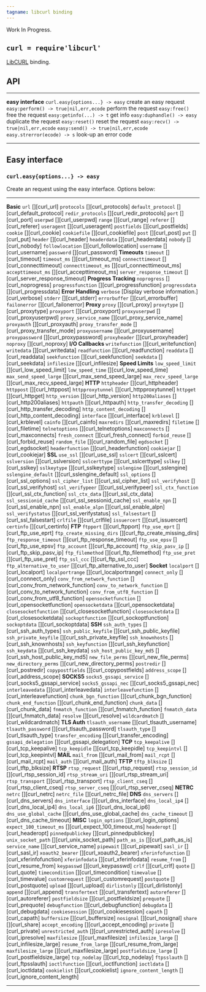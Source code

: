 ```yaml
---
tagname: libcurl binding
---
```


<warn>Work In Progress.</warn>

## `curl = require'libcurl'`

[LibCURL](http://curl.haxx.se/) binding.

## API

-------------------------------------- --------------------------------------
__easy interface__
`curl.easy{options...} -> easy`        create an easy request
`easy:perform() -> true|nil,err,ecode` perform the request
`easy:free()`                          free the request
`easy:getinfo(...) -> t`               get info
`easy:duphandle() -> easy`             duplicate the request
`easy:reset()`                         reset the request
`easy:recv() -> true|nil,err,ecode`
`easy:send() -> true|nil,err,ecode`
`easy.strerror(ecode) -> s`            look-up an error code
-------------------------------------- --------------------------------------

## Easy interface

### `curl.easy{options...} -> easy`

Create an request using the easy interface. Options below:

----------------------------- -----------------------------------------------
__Basic__
`url`                         [][curl_url]
`protocols`                   [][curl_protocols]
`default_protocol`            [][curl_default_protocol]
`redir_protocols`             [][curl_redir_protocols]
`port`                        [][curl_port]
`userpwd`                     [][curl_userpwd]
`range`                       [][curl_range]
`referer`                     [][curl_referer]
`useragent`                   [][curl_useragent]
`postfields`                  [][curl_postfields]
`cookie`                      [][curl_cookie]
`cookiefile`                  [][curl_cookiefile]
`post`                        [][curl_post]
`put`                         [][curl_put]
`header`                      [][curl_header]
`headerdata`                  [][curl_headerdata]
`nobody`                      [][curl_nobody]
`followlocation`              [][curl_followlocation]
`username`                    [][curl_username]
`password`                    [][curl_password]
__Timeouts__
`timeout`                     [][curl_timeout]
`timeout_ms`                  [][curl_timeout_ms]
`connecttimeout`              [][curl_connecttimeout]
`connecttimeout_ms`           [][curl_connecttimeout_ms]
`accepttimeout_ms`            [][curl_accepttimeout_ms]
`server_response_timeout`     [][curl_server_response_timeout]
__Progress Tracking__
`noprogress`                  [][curl_noprogress]
`progressfunction`            [][curl_progressfunction]
`progressdata`                [][curl_progressdata]
__Error Handling__
`verbose`                     [Display verbose information.][curl_verbose]
`stderr`                      [][curl_stderr]
`errorbuffer`                 [][curl_errorbuffer]
`failonerror`                 [][curl_failonerror]
__Proxy__
`proxy`                       [][curl_proxy]
`proxytype`                   [][curl_proxytype]
`proxyport`                   [][curl_proxyport]
`proxyuserpwd`                [][curl_proxyuserpwd]
`proxy_service_name`          [][curl_proxy_service_name]
`proxyauth`                   [][curl_proxyauth]
`proxy_transfer_mode`         [][curl_proxy_transfer_mode]
`proxyusername`               [][curl_proxyusername]
`proxypassword`               [][curl_proxypassword]
`proxyheader`                 [][curl_proxyheader]
`noproxy`                     [][curl_noproxy]
__I/O Callbacks__
`writefunction`               [][curl_writefunction]
`writedata`                   [][curl_writedata]
`readfunction`                [][curl_readfunction]
`readdata`                    [][curl_readdata]
`seekfunction`                [][curl_seekfunction]
`seekdata`                    [][curl_seekdata]
`infilesize`                  [][curl_infilesize]
__Speed Limits__
`low_speed_limit`             [][curl_low_speed_limit]
`low_speed_time`              [][curl_low_speed_time]
`max_send_speed_large`        [][curl_max_send_speed_large]
`max_recv_speed_large`        [][curl_max_recv_speed_large]
__HTTP__
`httpheader`                  [][curl_httpheader]
`httppost`                    [][curl_httppost]
`httpproxytunnel`             [][curl_httpproxytunnel]
`httpget`                     [][curl_httpget]
`http_version`                [][curl_http_version]
`http200aliases`              [][curl_http200aliases]
`httpauth`                    [][curl_httpauth]
`http_transfer_decoding`      [][curl_http_transfer_decoding]
`http_content_decoding`       [][curl_http_content_decoding]
`interface`                   [][curl_interface]
`krblevel`                    [][curl_krblevel]
`cainfo`                      [][curl_cainfo]
`maxredirs`                   [][curl_maxredirs]
`filetime`                    [][curl_filetime]
`telnetoptions`               [][curl_telnetoptions]
`maxconnects`                 [][curl_maxconnects]
`fresh_connect`               [][curl_fresh_connect]
`forbid_reuse`                [][curl_forbid_reuse]
`random_file`                 [][curl_random_file]
`egdsocket`                   [][curl_egdsocket]
`headerfunction`              [][curl_headerfunction]
`cookiejar`                   [][curl_cookiejar]
__SSL__
`use_ssl`                     [][curl_use_ssl]
`sslcert`                     [][curl_sslcert]
`sslversion`                  [][curl_sslversion]
`sslcerttype`                 [][curl_sslcerttype]
`sslkey`                      [][curl_sslkey]
`sslkeytype`                  [][curl_sslkeytype]
`sslengine`                   [][curl_sslengine]
`sslengine_default`           [][curl_sslengine_default]
`ssl_options`                 [][curl_ssl_options]
`ssl_cipher_list`             [][curl_ssl_cipher_list]
`ssl_verifyhost`              [][curl_ssl_verifyhost]
`ssl_verifypeer`              [][curl_ssl_verifypeer]
`ssl_ctx_function`            [][curl_ssl_ctx_function]
`ssl_ctx_data`                [][curl_ssl_ctx_data]
`ssl_sessionid_cache`         [][curl_ssl_sessionid_cache]
`ssl_enable_npn`              [][curl_ssl_enable_npn]
`ssl_enable_alpn`             [][curl_ssl_enable_alpn]
`ssl_verifystatus`            [][curl_ssl_verifystatus]
`ssl_falsestart`              [][curl_ssl_falsestart]
`crlfile`                     [][curl_crlfile]
`issuercert`                  [][curl_issuercert]
`certinfo`                    [][curl_certinfo]
__FTP__
`ftpport`                     [][curl_ftpport]
`ftp_use_eprt`                [][curl_ftp_use_eprt]
`ftp_create_missing_dirs`     [][curl_ftp_create_missing_dirs]
`ftp_response_timeout`        [][curl_ftp_response_timeout]
`ftp_use_epsv`                [][curl_ftp_use_epsv]
`ftp_account`                 [][curl_ftp_account]
`ftp_skip_pasv_ip`            [][curl_ftp_skip_pasv_ip]
`ftp_filemethod`              [][curl_ftp_filemethod]
`ftp_use_pret`                [][curl_ftp_use_pret]
`ftp_ssl_ccc`                 [][curl_ftp_ssl_ccc]
`ftp_alternative_to_user`     [][curl_ftp_alternative_to_user]
__Socket__
`localport`                   [][curl_localport]
`localportrange`              [][curl_localportrange]
`connect_only`                [][curl_connect_only]
`conv_from_network_function`  [][curl_conv_from_network_function]
`conv_to_network_function`    [][curl_conv_to_network_function]
`conv_from_utf8_function`     [][curl_conv_from_utf8_function]
`opensocketfunction`          [][curl_opensocketfunction]
`opensocketdata`              [][curl_opensocketdata]
`closesocketfunction`         [][curl_closesocketfunction]
`closesocketdata`             [][curl_closesocketdata]
`sockoptfunction`             [][curl_sockoptfunction]
`sockoptdata`                 [][curl_sockoptdata]
__SSH__
`ssh_auth_types`              [][curl_ssh_auth_types]
`ssh_public_keyfile`          [][curl_ssh_public_keyfile]
`ssh_private_keyfile`         [][curl_ssh_private_keyfile]
`ssh_knownhosts`              [][curl_ssh_knownhosts]
`ssh_keyfunction`             [][curl_ssh_keyfunction]
`ssh_keydata`                 [][curl_ssh_keydata]
`ssh_host_public_key_md5`     [][curl_ssh_host_public_key_md5]
`new_file_perms`              [][curl_new_file_perms]
`new_directory_perms`         [][curl_new_directory_perms]
`postredir`                   [][curl_postredir]
`copypostfields`              [][curl_copypostfields]
`address_scope`               [][curl_address_scope]
__SOCKS5__
`socks5_gssapi_service`       [][curl_socks5_gssapi_service]
`socks5_gssapi_nec`           [][curl_socks5_gssapi_nec]
`interleavedata`              [][curl_interleavedata]
`interleavefunction`          [][curl_interleavefunction]
`chunk_bgn_function`          [][curl_chunk_bgn_function]
`chunk_end_function`          [][curl_chunk_end_function]
`chunk_data`                  [][curl_chunk_data]
`fnmatch_function`            [][curl_fnmatch_function]
`fnmatch_data`                [][curl_fnmatch_data]
`resolve`                     [][curl_resolve]
`wildcardmatch`               [][curl_wildcardmatch]
__TLS Auth__
`tlsauth_username`            [][curl_tlsauth_username]
`tlsauth_password`            [][curl_tlsauth_password]
`tlsauth_type`                [][curl_tlsauth_type]
`transfer_encoding`           [][curl_transfer_encoding]
`gssapi_delegation`           [][curl_gssapi_delegation]
__TCP__
`tcp_keepalive`               [][curl_tcp_keepalive]
`tcp_keepidle`                [][curl_tcp_keepidle]
`tcp_keepintvl`               [][curl_tcp_keepintvl]
__MAIL__
`mail_from`                   [][curl_mail_from]
`mail_rcpt`                   [][curl_mail_rcpt]
`mail_auth`                   [][curl_mail_auth]
__TFTP__
`tftp_blksize`                [][curl_tftp_blksize]
__RTSP__
`rtsp_request`                [][curl_rtsp_request]
`rtsp_session_id`             [][curl_rtsp_session_id]
`rtsp_stream_uri`             [][curl_rtsp_stream_uri]
`rtsp_transport`              [][curl_rtsp_transport]
`rtsp_client_cseq`            [][curl_rtsp_client_cseq]
`rtsp_server_cseq`            [][curl_rtsp_server_cseq]
__NETRC__
`netrc`                       [][curl_netrc]
`netrc_file`                  [][curl_netrc_file]
__DNS__
`dns_servers`                 [][curl_dns_servers]
`dns_interface`               [][curl_dns_interface]
`dns_local_ip4`               [][curl_dns_local_ip4]
`dns_local_ip6`               [][curl_dns_local_ip6]
`dns_use_global_cache`        [][curl_dns_use_global_cache]
`dns_cache_timeout`           [][curl_dns_cache_timeout]
__MISC__
`login_options`               [][curl_login_options]
`expect_100_timeout_ms`       [][curl_expect_100_timeout_ms]
`headeropt`                   [][curl_headeropt]
`pinnedpublickey`             [][curl_pinnedpublickey]
`unix_socket_path`            [][curl_unix_socket_path]
`path_as_is`                  [][curl_path_as_is]
`service_name`                [][curl_service_name]
`pipewait`                    [][curl_pipewait]
`sasl_ir`                     [][curl_sasl_ir]
`xoauth2_bearer`              [][curl_xoauth2_bearer]
`xferinfofunction`            [][curl_xferinfofunction]
`xferinfodata`                [][curl_xferinfodata]
`resume_from`                 [][curl_resume_from]
`keypasswd`                   [][curl_keypasswd]
`crlf`                        [][curl_crlf]
`quote`                       [][curl_quote]
`timecondition`               [][curl_timecondition]
`timevalue`                   [][curl_timevalue]
`customrequest`               [][curl_customrequest]
`postquote`                   [][curl_postquote]
`upload`                      [][curl_upload]
`dirlistonly`                 [][curl_dirlistonly]
`append`                      [][curl_append]
`transfertext`                [][curl_transfertext]
`autoreferer`                 [][curl_autoreferer]
`postfieldsize`               [][curl_postfieldsize]
`prequote`                    [][curl_prequote]
`debugfunction`               [][curl_debugfunction]
`debugdata`                   [][curl_debugdata]
`cookiesession`               [][curl_cookiesession]
`capath`                      [][curl_capath]
`buffersize`                  [][curl_buffersize]
`nosignal`                    [][curl_nosignal]
`share`                       [][curl_share]
`accept_encoding`             [][curl_accept_encoding]
`private`                     [][curl_private]
`unrestricted_auth`           [][curl_unrestricted_auth]
`ipresolve`                   [][curl_ipresolve]
`maxfilesize`                 [][curl_maxfilesize]
`infilesize_large`            [][curl_infilesize_large]
`resume_from_large`           [][curl_resume_from_large]
`maxfilesize_large`           [][curl_maxfilesize_large]
`postfieldsize_large`         [][curl_postfieldsize_large]
`tcp_nodelay`                 [][curl_tcp_nodelay]
`ftpsslauth`                  [][curl_ftpsslauth]
`ioctlfunction`               [][curl_ioctlfunction]
`ioctldata`                   [][curl_ioctldata]
`cookielist`                  [][curl_cookielist]
`ignore_content_length`       [][curl_ignore_content_length]
----------------------------- -----------------------------------------------


[url]:                         http://curl.haxx.se/libcurl/c/CURLOPT_URL.html
[protocols]:                   http://curl.haxx.se/libcurl/c/CURLOPT_PROTOCOLS.html
[default_protocol]:            http://curl.haxx.se/libcurl/c/CURLOPT_DEFAULT_PROTOCOL.html
[redir_protocols]:             http://curl.haxx.se/libcurl/c/CURLOPT_REDIR_PROTOCOLS.html
[port]:                        http://curl.haxx.se/libcurl/c/CURLOPT_PORT.html
[userpwd]:                     http://curl.haxx.se/libcurl/c/CURLOPT_USERPWD.html
[range]:                       http://curl.haxx.se/libcurl/c/CURLOPT_RANGE.html
[referer]:                     http://curl.haxx.se/libcurl/c/CURLOPT_REFERER.html
[useragent]:                   http://curl.haxx.se/libcurl/c/CURLOPT_USERAGENT.html
[postfields]:                  http://curl.haxx.se/libcurl/c/CURLOPT_POSTFIELDS.html
[cookie]:                      http://curl.haxx.se/libcurl/c/CURLOPT_COOKIE.html
[cookiefile]:                  http://curl.haxx.se/libcurl/c/CURLOPT_COOKIEFILE.html
[post]:                        http://curl.haxx.se/libcurl/c/CURLOPT_POST.html
[put]:                         http://curl.haxx.se/libcurl/c/CURLOPT_PUT.html
[header]:                      http://curl.haxx.se/libcurl/c/CURLOPT_HEADER.html
[headerdata]:                  http://curl.haxx.se/libcurl/c/CURLOPT_HEADERDATA.html
[nobody]:                      http://curl.haxx.se/libcurl/c/CURLOPT_NOBODY.html
[followlocation]:              http://curl.haxx.se/libcurl/c/CURLOPT_FOLLOWLOCATION.html
[timeout]:                     http://curl.haxx.se/libcurl/c/CURLOPT_TIMEOUT.html
[timeout_ms]:                  http://curl.haxx.se/libcurl/c/CURLOPT_TIMEOUT_MS.html
[connecttimeout]:              http://curl.haxx.se/libcurl/c/CURLOPT_CONNECTTIMEOUT.html
[connecttimeout_ms]:           http://curl.haxx.se/libcurl/c/CURLOPT_CONNECTTIMEOUT_MS.html
[accepttimeout_ms]:            http://curl.haxx.se/libcurl/c/CURLOPT_ACCEPTTIMEOUT_MS.html
[server_response_timeout]:     http://curl.haxx.se/libcurl/c/CURLOPT_SERVER_RESPONSE_TIMEOUT.html
[noprogress]:                  http://curl.haxx.se/libcurl/c/CURLOPT_NOPROGRESS.html
[progressfunction]:            http://curl.haxx.se/libcurl/c/CURLOPT_PROGRESSFUNCTION.html
[progressdata]:                http://curl.haxx.se/libcurl/c/CURLOPT_PROGRESSDATA.html
[verbose]:                     http://curl.haxx.se/libcurl/c/CURLOPT_VERBOSE.html
[stderr]:                      http://curl.haxx.se/libcurl/c/CURLOPT_STDERR.html
[errorbuffer]:                 http://curl.haxx.se/libcurl/c/CURLOPT_ERRORBUFFER.html
[failonerror]:                 http://curl.haxx.se/libcurl/c/CURLOPT_FAILONERROR.html
[proxy]:                       http://curl.haxx.se/libcurl/c/CURLOPT_PROXY.html
[proxytype]:                   http://curl.haxx.se/libcurl/c/CURLOPT_PROXYTYPE.html
[proxyport]:                   http://curl.haxx.se/libcurl/c/CURLOPT_PROXYPORT.html
[proxyuserpwd]:                http://curl.haxx.se/libcurl/c/CURLOPT_PROXYUSERPWD.html
[proxy_service_name]:          http://curl.haxx.se/libcurl/c/CURLOPT_PROXY_SERVICE_NAME.html
[proxyauth]:                   http://curl.haxx.se/libcurl/c/CURLOPT_PROXYAUTH.html
[proxy_transfer_mode]:         http://curl.haxx.se/libcurl/c/CURLOPT_PROXY_TRANSFER_MODE.html
[proxyusername]:               http://curl.haxx.se/libcurl/c/CURLOPT_PROXYUSERNAME.html
[proxypassword]:               http://curl.haxx.se/libcurl/c/CURLOPT_PROXYPASSWORD.html
[proxyheader]:                 http://curl.haxx.se/libcurl/c/CURLOPT_PROXYHEADER.html
[noproxy]:                     http://curl.haxx.se/libcurl/c/CURLOPT_NOPROXY.html
[writefunction]:               http://curl.haxx.se/libcurl/c/CURLOPT_WRITEFUNCTION.html
[writedata]:                   http://curl.haxx.se/libcurl/c/CURLOPT_WRITEDATA.html
[readfunction]:                http://curl.haxx.se/libcurl/c/CURLOPT_READFUNCTION.html
[readdata]:                    http://curl.haxx.se/libcurl/c/CURLOPT_READDATA.html
[seekfunction]:                http://curl.haxx.se/libcurl/c/CURLOPT_SEEKFUNCTION.html
[seekdata]:                    http://curl.haxx.se/libcurl/c/CURLOPT_SEEKDATA.html
[infilesize]:                  http://curl.haxx.se/libcurl/c/CURLOPT_INFILESIZE.html
[low_speed_limit]:             http://curl.haxx.se/libcurl/c/CURLOPT_LOW_SPEED_LIMIT.html
[low_speed_time]:              http://curl.haxx.se/libcurl/c/CURLOPT_LOW_SPEED_TIME.html
[max_send_speed_large]:        http://curl.haxx.se/libcurl/c/CURLOPT_MAX_SEND_SPEED_LARGE.html
[max_recv_speed_large]:        http://curl.haxx.se/libcurl/c/CURLOPT_MAX_RECV_SPEED_LARGE.html
[resume_from]:                 http://curl.haxx.se/libcurl/c/CURLOPT_RESUME_FROM.html
[keypasswd]:                   http://curl.haxx.se/libcurl/c/CURLOPT_KEYPASSWD.html
[crlf]:                        http://curl.haxx.se/libcurl/c/CURLOPT_CRLF.html
[quote]:                       http://curl.haxx.se/libcurl/c/CURLOPT_QUOTE.html
[timecondition]:               http://curl.haxx.se/libcurl/c/CURLOPT_TIMECONDITION.html
[timevalue]:                   http://curl.haxx.se/libcurl/c/CURLOPT_TIMEVALUE.html
[customrequest]:               http://curl.haxx.se/libcurl/c/CURLOPT_CUSTOMREQUEST.html
[postquote]:                   http://curl.haxx.se/libcurl/c/CURLOPT_POSTQUOTE.html
[upload]:                      http://curl.haxx.se/libcurl/c/CURLOPT_UPLOAD.html
[dirlistonly]:                 http://curl.haxx.se/libcurl/c/CURLOPT_DIRLISTONLY.html
[append]:                      http://curl.haxx.se/libcurl/c/CURLOPT_APPEND.html
[transfertext]:                http://curl.haxx.se/libcurl/c/CURLOPT_TRANSFERTEXT.html
[autoreferer]:                 http://curl.haxx.se/libcurl/c/CURLOPT_AUTOREFERER.html
[postfieldsize]:               http://curl.haxx.se/libcurl/c/CURLOPT_POSTFIELDSIZE.html
[httpheader]:                  http://curl.haxx.se/libcurl/c/CURLOPT_HTTPHEADER.html
[httppost]:                    http://curl.haxx.se/libcurl/c/CURLOPT_HTTPPOST.html
[httpproxytunnel]:             http://curl.haxx.se/libcurl/c/CURLOPT_HTTPPROXYTUNNEL.html
[httpget]:                     http://curl.haxx.se/libcurl/c/CURLOPT_HTTPGET.html
[http_version]:                http://curl.haxx.se/libcurl/c/CURLOPT_HTTP_VERSION.html
[http200aliases]:              http://curl.haxx.se/libcurl/c/CURLOPT_HTTP200ALIASES.html
[httpauth]:                    http://curl.haxx.se/libcurl/c/CURLOPT_HTTPAUTH.html
[http_transfer_decoding]:      http://curl.haxx.se/libcurl/c/CURLOPT_HTTP_TRANSFER_DECODING.html
[http_content_decoding]:       http://curl.haxx.se/libcurl/c/CURLOPT_HTTP_CONTENT_DECODING.html
[interface]:                   http://curl.haxx.se/libcurl/c/CURLOPT_INTERFACE.html
[krblevel]:                    http://curl.haxx.se/libcurl/c/CURLOPT_KRBLEVEL.html
[cainfo]:                      http://curl.haxx.se/libcurl/c/CURLOPT_CAINFO.html
[maxredirs]:                   http://curl.haxx.se/libcurl/c/CURLOPT_MAXREDIRS.html
[filetime]:                    http://curl.haxx.se/libcurl/c/CURLOPT_FILETIME.html
[telnetoptions]:               http://curl.haxx.se/libcurl/c/CURLOPT_TELNETOPTIONS.html
[maxconnects]:                 http://curl.haxx.se/libcurl/c/CURLOPT_MAXCONNECTS.html
[fresh_connect]:               http://curl.haxx.se/libcurl/c/CURLOPT_FRESH_CONNECT.html
[forbid_reuse]:                http://curl.haxx.se/libcurl/c/CURLOPT_FORBID_REUSE.html
[random_file]:                 http://curl.haxx.se/libcurl/c/CURLOPT_RANDOM_FILE.html
[egdsocket]:                   http://curl.haxx.se/libcurl/c/CURLOPT_EGDSOCKET.html
[headerfunction]:              http://curl.haxx.se/libcurl/c/CURLOPT_HEADERFUNCTION.html
[cookiejar]:                   http://curl.haxx.se/libcurl/c/CURLOPT_COOKIEJAR.html
[use_ssl]:                     http://curl.haxx.se/libcurl/c/CURLOPT_USE_SSL.html
[sslcert]:                     http://curl.haxx.se/libcurl/c/CURLOPT_SSLCERT.html
[sslversion]:                  http://curl.haxx.se/libcurl/c/CURLOPT_SSLVERSION.html
[sslcerttype]:                 http://curl.haxx.se/libcurl/c/CURLOPT_SSLCERTTYPE.html
[sslkey]:                      http://curl.haxx.se/libcurl/c/CURLOPT_SSLKEY.html
[sslkeytype]:                  http://curl.haxx.se/libcurl/c/CURLOPT_SSLKEYTYPE.html
[sslengine]:                   http://curl.haxx.se/libcurl/c/CURLOPT_SSLENGINE.html
[sslengine_default]:           http://curl.haxx.se/libcurl/c/CURLOPT_SSLENGINE_DEFAULT.html
[ssl_options]:                 http://curl.haxx.se/libcurl/c/CURLOPT_SSL_OPTIONS.html
[ssl_cipher_list]:             http://curl.haxx.se/libcurl/c/CURLOPT_SSL_CIPHER_LIST.html
[ssl_verifyhost]:              http://curl.haxx.se/libcurl/c/CURLOPT_SSL_VERIFYHOST.html
[ssl_verifypeer]:              http://curl.haxx.se/libcurl/c/CURLOPT_SSL_VERIFYPEER.html
[ssl_ctx_function]:            http://curl.haxx.se/libcurl/c/CURLOPT_SSL_CTX_FUNCTION.html
[ssl_ctx_data]:                http://curl.haxx.se/libcurl/c/CURLOPT_SSL_CTX_DATA.html
[ssl_sessionid_cache]:         http://curl.haxx.se/libcurl/c/CURLOPT_SSL_SESSIONID_CACHE.html
[ssl_enable_npn]:              http://curl.haxx.se/libcurl/c/CURLOPT_SSL_ENABLE_NPN.html
[ssl_enable_alpn]:             http://curl.haxx.se/libcurl/c/CURLOPT_SSL_ENABLE_ALPN.html
[ssl_verifystatus]:            http://curl.haxx.se/libcurl/c/CURLOPT_SSL_VERIFYSTATUS.html
[ssl_falsestart]:              http://curl.haxx.se/libcurl/c/CURLOPT_SSL_FALSESTART.html
[crlfile]:                     http://curl.haxx.se/libcurl/c/CURLOPT_CRLFILE.html
[issuercert]:                  http://curl.haxx.se/libcurl/c/CURLOPT_ISSUERCERT.html
[certinfo]:                    http://curl.haxx.se/libcurl/c/CURLOPT_CERTINFO.html
[prequote]:                    http://curl.haxx.se/libcurl/c/CURLOPT_PREQUOTE.html
[debugfunction]:               http://curl.haxx.se/libcurl/c/CURLOPT_DEBUGFUNCTION.html
[debugdata]:                   http://curl.haxx.se/libcurl/c/CURLOPT_DEBUGDATA.html
[cookiesession]:               http://curl.haxx.se/libcurl/c/CURLOPT_COOKIESESSION.html
[capath]:                      http://curl.haxx.se/libcurl/c/CURLOPT_CAPATH.html
[buffersize]:                  http://curl.haxx.se/libcurl/c/CURLOPT_BUFFERSIZE.html
[nosignal]:                    http://curl.haxx.se/libcurl/c/CURLOPT_NOSIGNAL.html
[share]:                       http://curl.haxx.se/libcurl/c/CURLOPT_SHARE.html
[accept_encoding]:             http://curl.haxx.se/libcurl/c/CURLOPT_ACCEPT_ENCODING.html
[private]:                     http://curl.haxx.se/libcurl/c/CURLOPT_PRIVATE.html
[unrestricted_auth]:           http://curl.haxx.se/libcurl/c/CURLOPT_UNRESTRICTED_AUTH.html
[ipresolve]:                   http://curl.haxx.se/libcurl/c/CURLOPT_IPRESOLVE.html
[maxfilesize]:                 http://curl.haxx.se/libcurl/c/CURLOPT_MAXFILESIZE.html
[infilesize_large]:            http://curl.haxx.se/libcurl/c/CURLOPT_INFILESIZE_LARGE.html
[resume_from_large]:           http://curl.haxx.se/libcurl/c/CURLOPT_RESUME_FROM_LARGE.html
[maxfilesize_large]:           http://curl.haxx.se/libcurl/c/CURLOPT_MAXFILESIZE_LARGE.html
[postfieldsize_large]:         http://curl.haxx.se/libcurl/c/CURLOPT_POSTFIELDSIZE_LARGE.html
[tcp_nodelay]:                 http://curl.haxx.se/libcurl/c/CURLOPT_TCP_NODELAY.html
[ftpsslauth]:                  http://curl.haxx.se/libcurl/c/CURLOPT_FTPSSLAUTH.html
[ioctlfunction]:               http://curl.haxx.se/libcurl/c/CURLOPT_IOCTLFUNCTION.html
[ioctldata]:                   http://curl.haxx.se/libcurl/c/CURLOPT_IOCTLDATA.html
[cookielist]:                  http://curl.haxx.se/libcurl/c/CURLOPT_COOKIELIST.html
[ignore_content_length]:       http://curl.haxx.se/libcurl/c/CURLOPT_IGNORE_CONTENT_LENGTH.html
[ftpport]:                     http://curl.haxx.se/libcurl/c/CURLOPT_FTPPORT.html
[ftp_use_eprt]:                http://curl.haxx.se/libcurl/c/CURLOPT_FTP_USE_EPRT.html
[ftp_create_missing_dirs]:     http://curl.haxx.se/libcurl/c/CURLOPT_FTP_CREATE_MISSING_DIRS.html
[ftp_response_timeout]:        http://curl.haxx.se/libcurl/c/CURLOPT_FTP_RESPONSE_TIMEOUT.html
[ftp_use_epsv]:                http://curl.haxx.se/libcurl/c/CURLOPT_FTP_USE_EPSV.html
[ftp_account]:                 http://curl.haxx.se/libcurl/c/CURLOPT_FTP_ACCOUNT.html
[ftp_skip_pasv_ip]:            http://curl.haxx.se/libcurl/c/CURLOPT_FTP_SKIP_PASV_IP.html
[ftp_filemethod]:              http://curl.haxx.se/libcurl/c/CURLOPT_FTP_FILEMETHOD.html
[ftp_use_pret]:                http://curl.haxx.se/libcurl/c/CURLOPT_FTP_USE_PRET.html
[ftp_ssl_ccc]:                 http://curl.haxx.se/libcurl/c/CURLOPT_FTP_SSL_CCC.html
[ftp_alternative_to_user]:     http://curl.haxx.se/libcurl/c/CURLOPT_FTP_ALTERNATIVE_TO_USER.html
[localport]:                   http://curl.haxx.se/libcurl/c/CURLOPT_LOCALPORT.html
[localportrange]:              http://curl.haxx.se/libcurl/c/CURLOPT_LOCALPORTRANGE.html
[connect_only]:                http://curl.haxx.se/libcurl/c/CURLOPT_CONNECT_ONLY.html
[conv_from_network_function]:  http://curl.haxx.se/libcurl/c/CURLOPT_CONV_FROM_NETWORK_FUNCTION.html
[conv_to_network_function]:    http://curl.haxx.se/libcurl/c/CURLOPT_CONV_TO_NETWORK_FUNCTION.html
[conv_from_utf8_function]:     http://curl.haxx.se/libcurl/c/CURLOPT_CONV_FROM_UTF8_FUNCTION.html
[opensocketfunction]:          http://curl.haxx.se/libcurl/c/CURLOPT_OPENSOCKETFUNCTION.html
[opensocketdata]:              http://curl.haxx.se/libcurl/c/CURLOPT_OPENSOCKETDATA.html
[closesocketfunction]:         http://curl.haxx.se/libcurl/c/CURLOPT_CLOSESOCKETFUNCTION.html
[closesocketdata]:             http://curl.haxx.se/libcurl/c/CURLOPT_CLOSESOCKETDATA.html
[sockoptfunction]:             http://curl.haxx.se/libcurl/c/CURLOPT_SOCKOPTFUNCTION.html
[sockoptdata]:                 http://curl.haxx.se/libcurl/c/CURLOPT_SOCKOPTDATA.html
[ssh_auth_types]:              http://curl.haxx.se/libcurl/c/CURLOPT_SSH_AUTH_TYPES.html
[ssh_public_keyfile]:          http://curl.haxx.se/libcurl/c/CURLOPT_SSH_PUBLIC_KEYFILE.html
[ssh_private_keyfile]:         http://curl.haxx.se/libcurl/c/CURLOPT_SSH_PRIVATE_KEYFILE.html
[ssh_knownhosts]:              http://curl.haxx.se/libcurl/c/CURLOPT_SSH_KNOWNHOSTS.html
[ssh_keyfunction]:             http://curl.haxx.se/libcurl/c/CURLOPT_SSH_KEYFUNCTION.html
[ssh_keydata]:                 http://curl.haxx.se/libcurl/c/CURLOPT_SSH_KEYDATA.html
[ssh_host_public_key_md5]:     http://curl.haxx.se/libcurl/c/CURLOPT_SSH_HOST_PUBLIC_KEY_MD5.html
[new_file_perms]:              http://curl.haxx.se/libcurl/c/CURLOPT_NEW_FILE_PERMS.html
[new_directory_perms]:         http://curl.haxx.se/libcurl/c/CURLOPT_NEW_DIRECTORY_PERMS.html
[postredir]:                   http://curl.haxx.se/libcurl/c/CURLOPT_POSTREDIR.html
[copypostfields]:              http://curl.haxx.se/libcurl/c/CURLOPT_COPYPOSTFIELDS.html
[address_scope]:               http://curl.haxx.se/libcurl/c/CURLOPT_ADDRESS_SCOPE.html
[username]:                    http://curl.haxx.se/libcurl/c/CURLOPT_USERNAME.html
[password]:                    http://curl.haxx.se/libcurl/c/CURLOPT_PASSWORD.html
[socks5_gssapi_service]:       http://curl.haxx.se/libcurl/c/CURLOPT_SOCKS5_GSSAPI_SERVICE.html
[socks5_gssapi_nec]:           http://curl.haxx.se/libcurl/c/CURLOPT_SOCKS5_GSSAPI_NEC.html
[interleavedata]:              http://curl.haxx.se/libcurl/c/CURLOPT_INTERLEAVEDATA.html
[interleavefunction]:          http://curl.haxx.se/libcurl/c/CURLOPT_INTERLEAVEFUNCTION.html
[chunk_bgn_function]:          http://curl.haxx.se/libcurl/c/CURLOPT_CHUNK_BGN_FUNCTION.html
[chunk_end_function]:          http://curl.haxx.se/libcurl/c/CURLOPT_CHUNK_END_FUNCTION.html
[chunk_data]:                  http://curl.haxx.se/libcurl/c/CURLOPT_CHUNK_DATA.html
[fnmatch_function]:            http://curl.haxx.se/libcurl/c/CURLOPT_FNMATCH_FUNCTION.html
[fnmatch_data]:                http://curl.haxx.se/libcurl/c/CURLOPT_FNMATCH_DATA.html
[resolve]:                     http://curl.haxx.se/libcurl/c/CURLOPT_RESOLVE.html
[wildcardmatch]:               http://curl.haxx.se/libcurl/c/CURLOPT_WILDCARDMATCH.html
[tlsauth_username]:            http://curl.haxx.se/libcurl/c/CURLOPT_TLSAUTH_USERNAME.html
[tlsauth_password]:            http://curl.haxx.se/libcurl/c/CURLOPT_TLSAUTH_PASSWORD.html
[tlsauth_type]:                http://curl.haxx.se/libcurl/c/CURLOPT_TLSAUTH_TYPE.html
[transfer_encoding]:           http://curl.haxx.se/libcurl/c/CURLOPT_TRANSFER_ENCODING.html
[gssapi_delegation]:           http://curl.haxx.se/libcurl/c/CURLOPT_GSSAPI_DELEGATION.html
[tcp_keepalive]:               http://curl.haxx.se/libcurl/c/CURLOPT_TCP_KEEPALIVE.html
[tcp_keepidle]:                http://curl.haxx.se/libcurl/c/CURLOPT_TCP_KEEPIDLE.html
[tcp_keepintvl]:               http://curl.haxx.se/libcurl/c/CURLOPT_TCP_KEEPINTVL.html
[mail_from]:                   http://curl.haxx.se/libcurl/c/CURLOPT_MAIL_FROM.html
[mail_rcpt]:                   http://curl.haxx.se/libcurl/c/CURLOPT_MAIL_RCPT.html
[mail_auth]:                   http://curl.haxx.se/libcurl/c/CURLOPT_MAIL_AUTH.html
[tftp_blksize]:                http://curl.haxx.se/libcurl/c/CURLOPT_TFTP_BLKSIZE.html
[rtsp_request]:                http://curl.haxx.se/libcurl/c/CURLOPT_RTSP_REQUEST.html
[rtsp_session_id]:             http://curl.haxx.se/libcurl/c/CURLOPT_RTSP_SESSION_ID.html
[rtsp_stream_uri]:             http://curl.haxx.se/libcurl/c/CURLOPT_RTSP_STREAM_URI.html
[rtsp_transport]:              http://curl.haxx.se/libcurl/c/CURLOPT_RTSP_TRANSPORT.html
[rtsp_client_cseq]:            http://curl.haxx.se/libcurl/c/CURLOPT_RTSP_CLIENT_CSEQ.html
[rtsp_server_cseq]:            http://curl.haxx.se/libcurl/c/CURLOPT_RTSP_SERVER_CSEQ.html
[netrc]:                       http://curl.haxx.se/libcurl/c/CURLOPT_NETRC.html
[netrc_file]:                  http://curl.haxx.se/libcurl/c/CURLOPT_NETRC_FILE.html
[dns_servers]:                 http://curl.haxx.se/libcurl/c/CURLOPT_DNS_SERVERS.html
[dns_interface]:               http://curl.haxx.se/libcurl/c/CURLOPT_DNS_INTERFACE.html
[dns_local_ip4]:               http://curl.haxx.se/libcurl/c/CURLOPT_DNS_LOCAL_IP4.html
[dns_local_ip6]:               http://curl.haxx.se/libcurl/c/CURLOPT_DNS_LOCAL_IP6.html
[dns_use_global_cache]:        http://curl.haxx.se/libcurl/c/CURLOPT_DNS_USE_GLOBAL_CACHE.html
[dns_cache_timeout]:           http://curl.haxx.se/libcurl/c/CURLOPT_DNS_CACHE_TIMEOUT.html
[login_options]:               http://curl.haxx.se/libcurl/c/CURLOPT_LOGIN_OPTIONS.html
[expect_100_timeout_ms]:       http://curl.haxx.se/libcurl/c/CURLOPT_EXPECT_100_TIMEOUT_MS.html
[headeropt]:                   http://curl.haxx.se/libcurl/c/CURLOPT_HEADEROPT.html
[pinnedpublickey]:             http://curl.haxx.se/libcurl/c/CURLOPT_PINNEDPUBLICKEY.html
[unix_socket_path]:            http://curl.haxx.se/libcurl/c/CURLOPT_UNIX_SOCKET_PATH.html
[path_as_is]:                  http://curl.haxx.se/libcurl/c/CURLOPT_PATH_AS_IS.html
[service_name]:                http://curl.haxx.se/libcurl/c/CURLOPT_SERVICE_NAME.html
[pipewait]:                    http://curl.haxx.se/libcurl/c/CURLOPT_PIPEWAIT.html
[sasl_ir]:                     http://curl.haxx.se/libcurl/c/CURLOPT_SASL_IR.html
[xoauth2_bearer]:              http://curl.haxx.se/libcurl/c/CURLOPT_XOAUTH2_BEARER.html
[xferinfofunction]:            http://curl.haxx.se/libcurl/c/CURLOPT_XFERINFOFUNCTION.html
[xferinfodata]:                http://curl.haxx.se/libcurl/c/CURLOPT_XFERINFODATA.html
